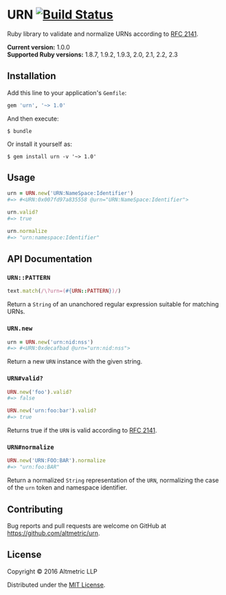# URN [![Build Status](https://travis-ci.org/altmetric/urn.svg?branch=master)](https://travis-ci.org/altmetric/urn)

Ruby library to validate and normalize URNs according to [RFC 2141](https://www.ietf.org/rfc/rfc2141.txt).

**Current version:** 1.0.0  
**Supported Ruby versions:** 1.8.7, 1.9.2, 1.9.3, 2.0, 2.1, 2.2, 2.3

## Installation

Add this line to your application's `Gemfile`:

```ruby
gem 'urn', '~> 1.0'
```

And then execute:

    $ bundle

Or install it yourself as:

    $ gem install urn -v '~> 1.0'

## Usage

```ruby
urn = URN.new('URN:NameSpace:Identifier')
#=> #<URN:0x007fd97a835558 @urn="URN:NameSpace:Identifier">

urn.valid?
#=> true

urn.normalize
#=> "urn:namespace:Identifier"
```

## API Documentation

### `URN::PATTERN`

```ruby
text.match(/\?urn=(#{URN::PATTERN})/)
```

Return a `String` of an unanchored regular expression suitable for matching
URNs.

### `URN.new`

```ruby
urn = URN.new('urn:nid:nss')
#=> #<URN:0xdecafbad @urn="urn:nid:nss">
```

Return a new `URN` instance with the given string.

### `URN#valid?`

```ruby
URN.new('foo').valid?
#=> false

URN.new('urn:foo:bar').valid?
#=> true
```

Returns true if the `URN` is valid according to [RFC 2141](https://www.ietf.org/rfc/rfc2141.txt).

### `URN#normalize`

```ruby
URN.new('URN:FOO:BAR').normalize
#=> "urn:foo:BAR"
```

Return a normalized `String` representation of the `URN`, normalizing the case
of the `urn` token and namespace identifier.

## Contributing

Bug reports and pull requests are welcome on GitHub at https://github.com/altmetric/urn.

## License

Copyright © 2016 Altmetric LLP

Distributed under the [MIT License](http://opensource.org/licenses/MIT).
